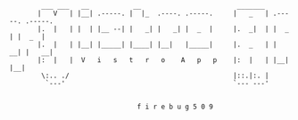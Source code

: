 

            ___ ___   __           __                        _______                 
           |   V   | |__| .-----. |  |_  .----. .-----.     |   _   | .-----. .-----.
           |.  |   | |  | |__ --| |   _| |   _| |  _  |     |.  _|  | |  _  | |  _  |
           |.  |   | |__| |_____| |____| |__|   |_____|     |.  _   | |   __| |   __|
           |:  |   |  V   i   s   t   r   o    A   p   p    |:  |   | |__|    |__|   
            \:.. ./                                         |::.|:. |                
             `---'                                          `--- ---'                
                                                                           

                                    f i r e b u g 5 0 9       
